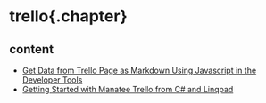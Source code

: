 
# trello{.chapter}

## content

- [Get Data from Trello Page as Markdown Using Javascript in the Developer Tools](get-from-trello-page-using-javascript.md)
- [Getting Started with Manatee Trello from C# and Linqpad](getting-started-with-manatee-trello.md)
